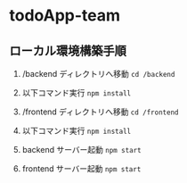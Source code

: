 # todoApp-team

## ローカル環境構築手順

1. /backend ディレクトリへ移動
   `cd /backend`

2. 以下コマンド実行
   `npm install`

3. /frontend ディレクトリへ移動
   `cd /frontend`

4. 以下コマンド実行
   `npm install`

5. backend サーバー起動
   `npm start`

6. frontend サーバー起動
   `npm start`
